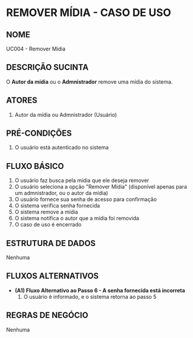 # REMOVER MÍDIA - CASO DE USO

## NOME
UC004 - Remover Midia

## DESCRIÇÃO SUCINTA
O **Autor da mídia** ou o **Admnistrador** remove uma mídia do sistema.

## ATORES
1. Autor da mídia ou Admnistrador (Usuário)

## PRÉ-CONDIÇÕES
1. O usuário está autenticado no sistema

## FLUXO BÁSICO
1. O usuário faz busca pela mídia que ele deseja remover
2. O usuário seleciona a opção "Remover Mídia" (disponível apenas para um admnistrador, ou o autor da mídia)
3. O usuário fornece sua senha de acesso para confirmação
6. O sistema verifica senha fornecida
7. O sistema remove a mídia
8. O sistema notifica o autor que a mídia foi removida
9. O caso de uso é encerrado

## ESTRUTURA DE DADOS
Nenhuma

## FLUXOS ALTERNATIVOS
- **(A1) Fluxo Alternativo ao Passo 6 - A senha fornecida está incorreta**
    1. O usuário é informado, e o sistema retorna ao passo 5

## REGRAS DE NEGÓCIO
Nenhuma